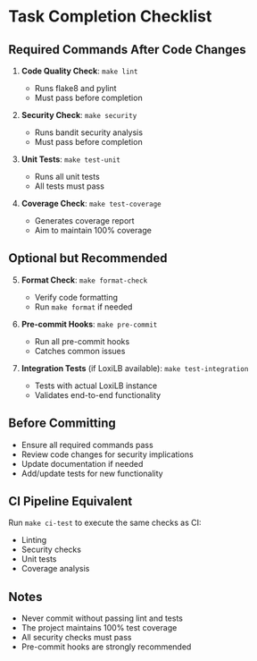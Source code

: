 # Task Completion Checklist

## Required Commands After Code Changes
1. **Code Quality Check**: `make lint`
   - Runs flake8 and pylint
   - Must pass before completion

2. **Security Check**: `make security` 
   - Runs bandit security analysis
   - Must pass before completion

3. **Unit Tests**: `make test-unit`
   - Runs all unit tests
   - All tests must pass

4. **Coverage Check**: `make test-coverage`
   - Generates coverage report
   - Aim to maintain 100% coverage

## Optional but Recommended
5. **Format Check**: `make format-check`
   - Verify code formatting
   - Run `make format` if needed

6. **Pre-commit Hooks**: `make pre-commit`
   - Run all pre-commit hooks
   - Catches common issues

7. **Integration Tests** (if LoxiLB available): `make test-integration`
   - Tests with actual LoxiLB instance
   - Validates end-to-end functionality

## Before Committing
- Ensure all required commands pass
- Review code changes for security implications
- Update documentation if needed
- Add/update tests for new functionality

## CI Pipeline Equivalent
Run `make ci-test` to execute the same checks as CI:
- Linting
- Security checks  
- Unit tests
- Coverage analysis

## Notes
- Never commit without passing lint and tests
- The project maintains 100% test coverage
- All security checks must pass
- Pre-commit hooks are strongly recommended